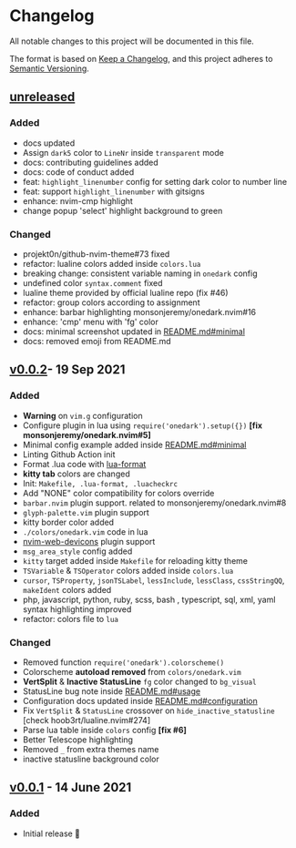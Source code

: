 # Changelog

All notable changes to this project will be documented in this file.

The format is based on [Keep a Changelog](https://keepachangelog.com/en/1.0.0/),
and this project adheres to [Semantic Versioning](https://semver.org/spec/v2.0.0.html).

## [unreleased]

### Added

- docs updated
- Assign `dark5` color to `LineNr` inside `transparent` mode
- docs: contributing guidelines added
- docs: code of conduct added
- feat: `highlight_linenumber` config for setting dark color to number line
- feat: support `highlight_linenumber` with gitsigns
- enhance: nvim-cmp highlight
- change popup 'select' highlight background to green

### Changed

- projekt0n/github-nvim-theme#73 fixed
- refactor: lualine colors added inside `colors.lua`
- breaking change: consistent variable naming in `onedark` config
- undefined color `syntax.comment` fixed
- lualine theme provided by official lualine repo (fix #46)
- refactor: group colors according to assignment
- enhance: barbar highlighting monsonjeremy/onedark.nvim#16
- enhance: 'cmp' menu with 'fg' color
- docs: minimal screenshot updated in [README.md#minimal](https://github.com/ful1e5/onedark.nvim#minimal)
- docs: removed emoji from README.md

## [v0.0.2]- 19 Sep 2021

### Added

- **Warning** on `vim.g` configuration
- Configure plugin in lua using `require('onedark').setup({})` **[fix monsonjeremy/onedark.nvim#5]**
- Minimal config example added inside [README.md#minimal](./README.md#minimal)
- Linting Github Action init
- Format .lua code with [lua-format](https://github.com/Koihik/LuaFormatter)
- **kitty tab** colors are changed
- Init: `Makefile, .lua-format, .luacheckrc`
- Add "NONE" color compatibility for colors override
- `barbar.nvim` plugin support. related to monsonjeremy/onedark.nvim#8
- `glyph-palette.vim` plugin support
- kitty border color added
- `./colors/onedark.vim` code in lua
- [nvim-web-devicons](https://github.com/kyazdani42/nvim-web-devicons) plugin support
- `msg_area_style` config added
- `kitty` target added inside `Makefile` for reloading kitty theme
- `TSVariable` & `TSOperator` colors added inside `colors.lua`
- `cursor`, `TSProperty`, `jsonTSLabel`, `lessInclude`, `lessClass`, `cssStringQQ`, `makeIdent` colors added
- php, javascript, python, ruby, scss, bash , typescript, sql, xml, yaml syntax highlighting improved
- refactor: colors file to `lua`

### Changed

- Removed function `require('onedark').colorscheme()`
- Colorscheme **autoload removed** from `colors/onedark.vim`
- **VertSplit** & **Inactive StatusLine** `fg` color changed to `bg_visual`
- StatusLine bug note inside [README.md#usage](./README.md#-usage)
- Configuration docs updated inside [README.md#configuration](./README.md#-configuration)
- Fix `VertSplit` & `StatusLine` crossover on `hide_inactive_statusline` [check hoob3rt/lualine.nvim#274]
- Parse lua table inside `colors` config **[fix #6]**
- Better Telescope highlighting
- Removed `_` from extra themes name
- inactive statusline background color

## [v0.0.1] - 14 June 2021

### Added

- Initial release 🎊

[unreleased]: https://github.com/ful1e5/onedark.nvim/compare/v0.0.2...main
[v0.0.2]: https://github.com/ful1e5/onedark.nvim/compare/v0.0.2...v0.0.1
[v0.0.1]: https://github.com/ful1e5/onedark.nvim/tree/v0.0.1
